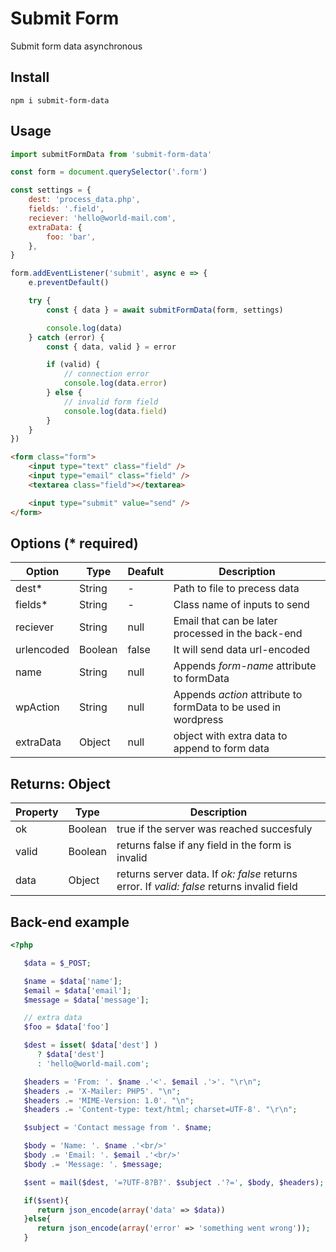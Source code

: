 # Submit Form

Submit form data asynchronous

## Install

`npm i submit-form-data`

## Usage

```javascript
import submitFormData from 'submit-form-data'

const form = document.querySelector('.form')

const settings = {
	dest: 'process_data.php',
	fields: '.field',
	reciever: 'hello@world-mail.com',
	extraData: {
		foo: 'bar',
	},
}

form.addEventListener('submit', async e => {
	e.preventDefault()

	try {
		const { data } = await submitFormData(form, settings)

		console.log(data)
	} catch (error) {
		const { data, valid } = error

		if (valid) {
			// connection error
			console.log(data.error)
		} else {
			// invalid form field
			console.log(data.field)
		}
	}
})
```

```html
<form class="form">
	<input type="text" class="field" />
	<input type="email" class="field" />
	<textarea class="field"></textarea>

	<input type="submit" value="send" />
</form>
```

## Options (\* required)

| Option     | Type    | Deafult | Description                                                    |
| ---------- | ------- | ------- | -------------------------------------------------------------- |
| dest\*     | String  | -       | Path to file to precess data                                   |
| fields\*   | String  | -       | Class name of inputs to send                                   |
| reciever   | String  | null    | Email that can be later processed in the back-end              |
| urlencoded | Boolean | false   | It will send data url-encoded                                  |
| name       | String  | null    | Appends _form-name_ attribute to formData                      |
| wpAction   | String  | null    | Appends _action_ attribute to formData to be used in wordpress |
| extraData  | Object  | null    | object with extra data to append to form data                  |

## Returns: Object

| Property | Type    | Description                                                                                |
| -------- | ------- | ------------------------------------------------------------------------------------------ |
| ok       | Boolean | true if the server was reached succesfuly                                                  |
| valid    | Boolean | returns false if any field in the form is invalid                                          |
| data     | Object  | returns server data. If _ok: false_ returns error. If _valid: false_ returns invalid field |

## Back-end example

```php
<?php

   $data = $_POST;

   $name = $data['name'];
   $email = $data['email'];
   $message = $data['message'];

   // extra data
   $foo = $data['foo']

   $dest = isset( $data['dest'] )
      ? $data['dest']
      : 'hello@world-mail.com';

   $headers = 'From: '. $name .'<'. $email .'>'. "\r\n";
   $headers .= 'X-Mailer: PHP5'. "\n";
   $headers .= 'MIME-Version: 1.0'. "\n";
   $headers .= 'Content-type: text/html; charset=UTF-8'. "\r\n";

   $subject = 'Contact message from '. $name;

   $body = 'Name: '. $name .'<br/>'
   $body .= 'Email: '. $email .'<br/>'
   $body .= 'Message: '. $message;

   $sent = mail($dest, '=?UTF-8?B?'. $subject .'?=', $body, $headers);

   if($sent){
      return json_encode(array('data' => $data))
   }else{
      return json_encode(array('error' => 'something went wrong'));
   }

```
